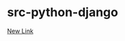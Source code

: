 # src-python-django

[New Link](https://github.com/omeatai/src-AI-Software/blob/main/src-python-django/README.md)
